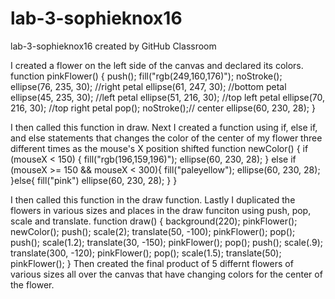 # lab-3-sophieknox16
lab-3-sophieknox16 created by GitHub Classroom

I created a flower on the left side of the canvas and declared its colors. 
function pinkFlower() {
  push();
  fill("rgb(249,160,176)");
  noStroke();
  ellipse(76, 235, 30); //right petal
  ellipse(61, 247, 30); //bottom petal
  ellipse(45, 235, 30); //left petal
  ellipse(51, 216, 30); //top left petal
  ellipse(70, 216, 30); //top right petal
  pop();
  noStroke();// center
  ellipse(60, 230, 28);
}

I then called this function in draw.
Next I created a function using if, else if, and else statements that changes the color of the center of my flower three different times as the mouse's X position shifted
function newColor() {
  if (mouseX < 150) {
    fill("rgb(196,159,196)");
    ellipse(60, 230, 28);
  } else if (mouseX >= 150 && mouseX < 300){
    fill("paleyellow");
    ellipse(60, 230, 28);
  }else{
    fill("pink")
    ellipse(60, 230, 28);
  }
}

I then called this function in the draw function.
Lastly I duplicated the flowers in various sizes and places in the draw funciton using push, pop, scale and translate.
function draw() {
  background(220);
  pinkFlower();
  newColor();
  push();
  scale(2);
  translate(50, -100);
  pinkFlower();
  pop();
  push();
  scale(1.2);
  translate(30, -150);
  pinkFlower();
  pop();
  push();
  scale(.9);
  translate(300, -120);
  pinkFlower();
  pop();
  scale(1.5);
  translate(50);
  pinkFlower();
}
Then created the final product of 5 differnt flowers of various sizes all over the canvas that have changing colors for the center of the flower. 
